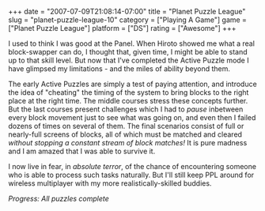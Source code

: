 +++
date = "2007-07-09T21:08:14-07:00"
title = "Planet Puzzle League"
slug = "planet-puzzle-league-10"
category = ["Playing A Game"]
game = ["Planet Puzzle League"]
platform = ["DS"]
rating = ["Awesome"]
+++

I used to think I was good at the Panel.  When Hiroto showed me what a real block-swapper can do, I thought that, given time, I might be able to stand up to that skill level.  But now that I've completed the Active Puzzle mode I have glimpsed my limitations - and the miles of ability beyond them.

The early Active Puzzles are simply a test of paying attention, and introduce the idea of "cheating" the timing of the system to bring blocks to the right place at the right time.  The middle courses stress these concepts further.  But the last courses present challenges which I had to <i>pause</i> inbetween every block movement just to see what was going on, and even then I failed dozens of times on several of them.  The final scenarios consist of full or nearly-full screens of blocks, all of which must be matched and cleared <i>without stopping a constant stream of block matches!</i>  It is pure madness and I am amazed that I was able to survive it.

I now live in fear, in <i>absolute terror</i>, of the chance of encountering someone who is able to process such tasks naturally.  But I'll still keep PPL around for wireless multiplayer with my more realistically-skilled buddies.

<i>Progress: All puzzles complete</i>